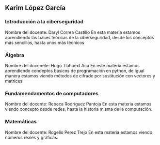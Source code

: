 ## Karim López García

### Introducción a la ciberseguridad 
Nombre del docente: Daryl Correa Castillo 
En esta materia estamos aprendiendo las bases teóricas de la ciberseguridad, desde los conceptos más sencillos, hasta unos más técnicos


### Álgebra 
Nombre del docenete: Hugo Tlahuext Aca
En este materia estamos aprendiendo condeptos básicos de programación en python, de igual manera estamos viendo métodos de cifrado por sustitución con vectores y matrices.

### Fundamendamentos de computadores 
Nombre del docente: Rebeca Rodríguez Pantoja
En esta materia estamos viendo concepto desde redes, hasta la historia misma de la computación. 

### Matemáticas 
Nombre del docente: Rogelio Perez Trejo 
En esta materia estamos viendo números reales y gráficas.
